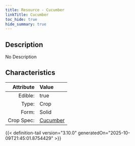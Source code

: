 ```yaml
---
title: Resource - Cucumber
linkTitle: Cucumber
toc_hide: true
hide_summary: true
---
```

<!-- This is generated by the MarsSim HelpGenertor, do not edit. -->

## Description
No Description

## Characteristics

| Attribute      | Value |
|--------:|:------|
|Edible:|true|
|Type:|Crop|
|Form:|Solid|
|Crop Spec:|[Cucumber](/docs/definitions/crop/cucumber)|
 



    


{{< definition-tail version="3.10.0" generatedOn="2025-10-09T21:45:01.8754429" >}}


